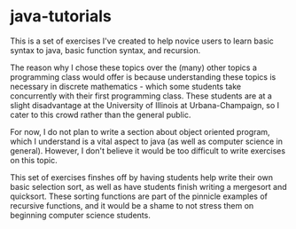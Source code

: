 java-tutorials
==============

This is a set of exercises I've created to help novice users to learn basic syntax to java, basic function syntax, and recursion.

The reason why I chose these topics over the (many) other topics a programming class would offer is because understanding these topics is necessary in discrete mathematics - which some students take concurrently with their first programming class. These students are at a slight disadvantage at the University of Illinois at Urbana-Champaign, so I cater to this crowd rather than the general public.

For now, I do not plan to write a section about object oriented program, which I understand is a vital aspect to java (as well as computer science in general). However, I don't believe it would be too difficult to write exercises on this topic.

This set of exercises finshes off by having students help write their own basic selection sort, as well as have students finish writing a mergesort and quicksort. These sorting functions are part of the pinnicle examples of recursive functions, and it would be a shame to not stress them on beginning computer science students.